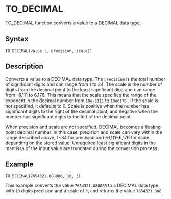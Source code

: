 <!-- loioc1886577da8a4f52a742715d8e886793 -->

# TO\_DECIMAL

TO\_DECIMAL function converts a value to a DECIMAL data type.



<a name="loioc1886577da8a4f52a742715d8e886793__section_ewz_msn_w4b"/>

## Syntax

`TO_DECIMAL(value [, precision, scale])`



<a name="loioc1886577da8a4f52a742715d8e886793__section_fwz_msn_w4b"/>

## Description

Converts a value to a DECIMAL data type. The `precision` is the total number of significant digits and can range from 1 to 34. The scale is the number of digits from the decimal point to the least significant digit and can range from -6,111 to 6,176. This means that the scale specifies the range of the exponent in the decimal number from `10e-6111` to `10e6176` . If the scale is not specified, it defaults to 0. Scale is positive when the number has significant digits to the right of the decimal point, and negative when the number has significant digits to the left of the decimal point.

When precision and scale are not specified, DECIMAL becomes a floating-point decimal number. In this case, precision and scale can vary within the range described above, 1~34 for precision and -6,111~6,176 for scale depending on the stored value. Unrequired least significant digits in the mantissa of the input value are truncated during the conversion process.



<a name="loioc1886577da8a4f52a742715d8e886793__section_p3f_rsn_w4b"/>

## Example

`TO_DECIMAL(7654321.888888, 10, 3)`

This example converts the value `7654321.888888` to a DECIMAL data type with `10` digits precision and a scale of `3`, and returns the value `7654321.888`.

